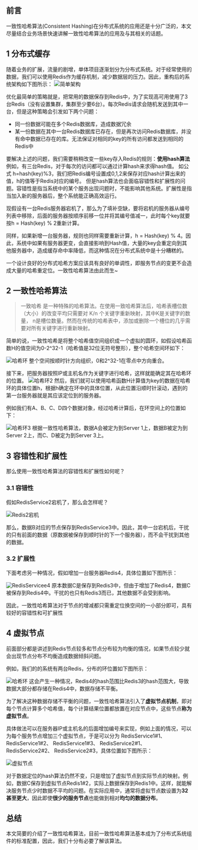 ## 前言

一致性哈希算法(Consistent Hashing)在分布式系统的应用还是十分广泛的，本文尽量结合业务场景快速讲解一致性哈希算法的应用及与其相关的话题。

## 1 分布式缓存

随着业务的扩展，流量的剧增，单体项目逐渐划分为分布式系统。对于经常使用的数据，我们可以使用Redis作为缓存机制，减少数据层的压力。因此，重构后的系统架构如下图所示：
![简单架构](pic/1460000017847100)

优化最简单的策略就是，把常用的数据保存到Redis中，为了实现高可用使用了3台Redis（没有设置集群，集群至少要6台）。每次Redis请求会随机发送到其中一台，但是这种策略会引发如下两个问题：

- 同一份数据可能在多个Redis数据库，造成数据冗余
- 某一份数据在其中一台Redis数据库已存在，但是再次访问Redis数据库，并没有命中数据已存在的库。无法保证对相同的key的所有访问都发送到相同的Redis中

要解决上述的问题，我们需要稍稍改变一些key存入Redis的规则：**使用hash算法**
例如，有三台Redis，对于每次的访问都可以通过计算hash来求得hash值。
如公式 h=hash(key)%3，我们把Redis编号设置成0,1,2来保存对应hash计算出来的值，h的值等于Redis对应的编号。
但是hash算法也会面临容错性和扩展性的问题。容错性是指当系统中的某个服务出现问题时，不能影响其他系统。扩展性是指当加入新的服务器后，整个系统能正确高效运行。

现假设有一台Redis服务器宕机了，那么为了填补空缺，要将宕机的服务器从编号列表中移除，后面的服务器按顺序前移一位并将其编号值减一，此时每个key就要按h = Hash(key) % 2重新计算。

同样，如果新增一台服务器，规则也同样需要重新计算，h = Hash(key) % 4。因此，系统中如果有服务器更变，会直接影响到Hash值，大量的key会重定向到其他服务器中，造成缓存命中率降低，而这种情况在分布式系统中是十分糟糕的。

一个设计良好的分布式哈希方案应该具有良好的单调性，即服务节点的变更不会造成大量的哈希重定位。一致性哈希算法由此而生~

## 2 一致性哈希算法

> 一致哈希 是一种特殊的哈希算法。在使用一致哈希算法后，哈希表槽位数（大小）的改变平均只需要对 K/n 个关键字重新映射，其中K是关键字的数量， n是槽位数量。然而在传统的哈希表中，添加或删除一个槽位的几乎需要对所有关键字进行重新映射。

简单的说，一致性哈希是将整个哈希值空间组织成一个虚拟的圆环，如假设哈希函数H的值空间为0-2^32-1（哈希值是32位无符号整形），整个哈希空间环如下：

![哈希环](pic/1460000017847101)
整个空间按顺时针方向组织，0和2^32-1在零点中方向重合。

接下来，把服务器按照IP或主机名作为关键字进行哈希，这样就能确定其在哈希环的位置。
![哈希环2](pic/1460000017847102)
然后，我们就可以使用哈希函数H计算值为key的数据在哈希环的具体位置h，根据h确定在环中的具体位置，从此位置沿顺时针滚动，遇到的第一台服务器就是其应该定位到的服务器。

例如我们有A、B、C、D四个数据对象，经过哈希计算后，在环空间上的位置如下：

![哈希环3](pic/1460000017847103)
根据一致性哈希算法，数据A会被定为到Server 1上，数据B被定为到Server 2上，而C、D被定为到Server 3上。

## 3 容错性和扩展性

那么使用一致性哈希算法的容错性和扩展性如何呢？

### 3.1 容错性

假如RedisService2宕机了，那么会怎样呢？

![Redis2宕机](pic/1460000017847104)

那么，数据B对应的节点保存到RedisService3中。因此，其中一台宕机后，干扰的只有前面的数据（原数据被保存到顺时针的下一个服务器），而不会干扰到其他的数据。

### 3.2 扩展性

下面考虑另一种情况，假如增加一台服务器Redis4，具体位置如下图所示：

![RedisServicee4](pic/1460000017847105)
原本数据C是保存到Redis3中，但由于增加了Redis4，数据C被保存到Redis4中。干扰的也只有Redis3而已，其他数据不会受到影响。

因此，一致性哈希算法对于节点的增减都只需重定位换空间的一小部分即可，具有较好的容错性和可扩展性

## 4 虚拟节点

前面部分都是讲述到Redis节点较多和节点分布较为均衡的情况，如果节点较少就会出现节点分布不均衡造成数据倾斜问题。

例如，我们的的系统有两台Redis，分布的环位置如下图所示：

![哈希环](pic/1460000017847106)
这会产生一种情况，Redis4的hash范围比Redis3的hash范围大，导致数据大部分都存储在Redis4中，数据存储不平衡。

为了解决这种数据存储不平衡的问题，一致性哈希算法引入了**虚拟节点机制**，即对每个节点计算多个哈希值，每个计算结果位置都放置在对应节点中，这些节点**称为虚拟节点**。

具体做法可以在服务器IP或主机名的后面增加编号来实现，例如上面的情况，可以为每个服务节点增加三个虚拟节点，于是可以分为 RedisService1#1、 RedisService1#2、 RedisService1#3、 RedisService2#1、 RedisService2#2、 RedisService2#3，具体位置如下图所示：

![虚拟节点](pic/1460000017847107)

对于数据定位的hash算法仍然不变，只是增加了虚拟节点到实际节点的映射。例如，数据C保存到虚拟节点Redis1#2，实际上数据保存到Redis1中。这样，就能解决服务节点少时数据不平均的问题。在实际应用中，通常将虚拟节点数设置为**32甚至更大**，因此即使**很少的服务节点**也能做到相对**均匀的数据分布**。

## 总结

本文简要的介绍了一致性哈希算法，目前一致性哈希算法基本成为了分布式系统组件的标准配置，因此，我们十分有必要了解该算法。